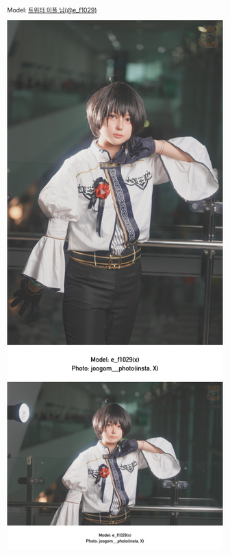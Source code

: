 ﻿---
dddd: 2024-09-21 부코 토
nickname: 이플
sns_type: x
sns_id: e_f1029
---

<a name="e_f1029"></a>
Model: <a href="https://x.com/e_f1029" target="_blank">트위터 이플 님(@e_f1029)</a>

![IMG_7085.jpg](/assets/img/2024/09-21/이플/IMG_7085.jpg)
![IMG_7084.jpg](/assets/img/2024/09-21/이플/IMG_7084.jpg)
